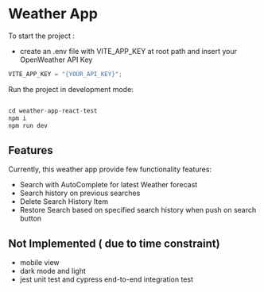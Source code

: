 # Weather App

To start the project :

- create an .env file with VITE_APP_KEY at root path and insert your OpenWeather API Key

```js
VITE_APP_KEY = "{YOUR_API_KEY}";
```

Run the project in development mode:

```js

cd weather-app-react-test
npm i
npm run dev

```

## Features

Currently, this weather app provide few functionality features:

- Search with AutoComplete for latest Weather forecast
- Search history on previous searches
- Delete Search History Item
- Restore Search based on specified search history when push on search button

## Not Implemented ( due to time constraint)

- mobile view
- dark mode and light
- jest unit test and cypress end-to-end integration test
